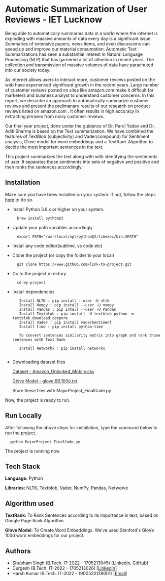 
# Automatic Summarization of User Reviews - IET Lucknow

Being able to automatically summaries data in a world where the internet is exploding with massive amounts of data every day is a significant issue.
Summaries of extensive papers, news items, and even discussions can speed up and improve our material consumption. Automatic Text Summarizations 
has seen a substantial interest in Natural Language Processing (NLP) that has garnered a lot of attention in recent years. 
The collection and transmission of massive volumes of data have parachuted into our society today. 

As internet allows users to interact more, customer reviews posted on the web have experienced significant growth in the recent years.
Large number of customer reviews posted on sites like amazon.com make it difficult for marketers and buisness analyst to understand customer concerns.
In this report, we describe an approach to automatically summarize customer reviews and present the prelimanary results of our research on product reviews
listed on amazon.com . It often results in high accuracy in extracting phrases from noisy customer reviews.

Our final year project, done under the guidance of Dr. Parul Yadav and Dr. Aditi Sharma is based on the Text summarization. 
We have  combined the features of TextBlob (subjectivity) and Vader(compound)  for Sentiment analysis, Glove model for word embeddings and a TextRank Algorithm to decide the most important sentences in the text.

This project summarizes the text along with with identifying the sentiments of user. It separates those sentiments into sets of 
negative and positive and then ranks the sentences accordingly. 


## Installation

Make sure you have brew installed on your system. If not, follow the steps [here](https://brew.sh) to do so.

- Install Python 3.6.x or higher on your system.

    ```
      brew install python@3
    ```

- Update your path variables accordingly

    ```
      export PATH="/usr/local/opt/python@2/libexec/bin:$PATH"
    ```
- Install any code editor(sublime, vs code etc)

- Clone the project (or copy the folder to your local)

    ``` 
      git clone https://www.github.com/link-to-project.git
    ```

- Go to the project directory

    ```
      cd my-project
    ```

- Install dependencies

    ```
       Install NLTK : pip install --user -U nltk
       Install Numpy : pip install --user -U numpy
       Install Pandas : pip intall --user -U Pandas
       Install Textblob : pip install -U textblob python -m textblob.download_corpora
       Install Vader : pip install vaderSentiment
       Install time : pip install python-time
       
       To convert sentences similarity matrix into graph and rank those sentences with Text Rank 
       
       Install Networkx : pip install networkx 
       
    ```
 - Downloading dataset files
    
    [Dataset - Amazon_Unlocked_Mobile.csv ](https://www.kaggle.com/datasets/PromptCloudHQ/amazon-reviews-unlocked-mobile-phones/download)
 
    [Glove Model - glove.6B.100d.txt](https://www.kaggle.com/datasets/danielwillgeorge/glove6b100dtxt/download)
 
    Store these files with  MajorProject_FinalCode.py
    
    
Now, the project is ready to run.

## Run Locally

After following the above steps for installation, type the command below to run the project.

  ```Terminal
    python MajorProject_FinalCode.py
  ```
  
The project is running now.


## Tech Stack

**Language:** Python

**Libraries:** NLTK, Textblob, Vader, NumPy, Pandas, Networkx

## Algorithm used

**TextRank:**  To Rank Sentences according to its importance in text, based on Google Page Rank Algorithm.

**Glove Model:** To Create Word Embeddings. We've used Stanford's GloVe 100d word embeddings for our project.


## Authors

- Shubham Singh (B.Tech. IT-2022 - 1705213045) [[LinkedIn](https://www.linkedin.com/in/shubham-singh-15a175160/), [GitHub](https://www.github.com/shubhaml1)]
- Durgesh (B.Tech. IT-2022 - 1705213026) [[LinkedIn](https://www.linkedin.com/in/durgesh-kushwah-b57b50151/)]
- Harsh Kumar (B.Tech. IT-2022 - 1900520139001) [<a href="mailto:1900520139001@ietlucknow.ac.in">Email</a>]


